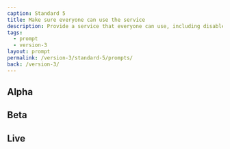 ```yaml
---
caption: Standard 5
title: Make sure everyone can use the service
description: Provide a service that everyone can use, including disabled people and people with other legally protected characteristics. And people who do not have access to the internet or lack the skills or confidence to use it.
tags:
  - prompt
  - version-3
layout: prompt
permalink: /version-3/standard-5/prompts/
back: /version-3/
---
```


## Alpha

## Beta

## Live
